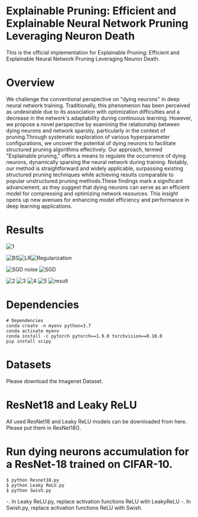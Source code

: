 # Explainable Pruning: Efficient and Explainable Neural Network Pruning Leveraging Neuron Death
This is the official implementation for Explainable Pruning: Efficient and Explainable Neural Network Pruning Leveraging Neuron Death.

# Overview
We challenge the conventional perspective on "dying neurons" in deep neural network training. Traditionally, this phenomenon has been perceived as undesirable due to its association with optimization difficulties and a decrease in the network's adaptability during continuous learning. However, we propose a novel perspective by examining the relationship between dying neurons and network sparsity, particularly in the context of pruning.Through systematic exploration of various hyperparameter configurations, we uncover the potential of dying neurons to facilitate structured pruning algorithms effectively. Our approach, termed "Explainable pruning," offers a means to regulate the occurrence of dying neurons, dynamically sparsing the neural network during training. Notably, our method is straightforward and widely applicable, surpassing existing structured pruning techniques while achieving results comparable to popular unstructured pruning methods.These findings mark a significant advancement, as they suggest that dying neurons can serve as an efficient model for compressing and optimizing network resources. This insight opens up new avenues for enhancing model efficiency and performance in deep learning applications.

# Results
![1](https://github.com/wangbst/ExplainableP/assets/97005040/d2d1bf37-9494-4b78-ac21-3eadaf3badf0) 

![BS](https://github.com/wangbst/ExplainableP/assets/97005040/ed999e78-f198-42fb-a556-6f308ac0a163)![LR](https://github.com/wangbst/ExplainableP/assets/97005040/ac4abc77-595f-4d42-9a1f-4e81b2bb2432)![Regularization](https://github.com/wangbst/ExplainableP/assets/97005040/2c054748-7efc-434c-b321-90650f35ded3) 

![SGD noise](https://github.com/wangbst/ExplainableP/assets/97005040/9fcbda8e-70dc-457f-a219-ae6afa3599ae) ![SGD](https://github.com/wangbst/ExplainableP/assets/97005040/ee9296ec-fabb-4b5b-83f7-303cca0c35b9)

![2](https://github.com/wangbst/ExplainableP/assets/97005040/f4196e5d-bbe7-4362-a966-9f8235cdb0be) ![3](https://github.com/wangbst/ExplainableP/assets/97005040/bb2f2591-617a-4a28-bd7a-f7ec9393de88) ![4](https://github.com/wangbst/ExplainableP/assets/97005040/eb9e9ee3-f95f-4c00-9c52-ecb43afa40cc) ![5](https://github.com/wangbst/ExplainableP/assets/97005040/c3bd0cfa-7af4-40a4-86a3-c2f92de4d0e8) ![result](https://github.com/wangbst/ExplainableP/assets/97005040/571ae237-939e-49cc-b1b1-c7904e42c73a)

# Dependencies
```shell
# Dependencies
conda create -n myenv python=3.7
conda activate myenv
conda install -c pytorch pytorch==1.9.0 torchvision==0.10.0
pip install scipy
```

# Datasets
Please download the Imagenet Dataset.

# ResNet18 and Leaky ReLU
All used ResNet18 and Leaky ReLU models can be downloaded from here. Please put them in ResNet18().

# Run dying neurons accumulation for a ResNet-18 trained on CIFAR-10.
 ```shell
$ python Resnet18.py
$ python Leaky ReLU.py
$ python Swish.py
```
-. In Leaky ReLU.py, replace activation functions ReLU with LeakyReLU
-. In Swish.py, replace activation functions ReLU with Swish.
